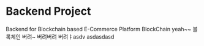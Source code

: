 # Backend Project 
Backend for Blockchain based E-Commerce Platform
BlockChain yeah~~
블록체인 버려~
버려버려
버려ㅑasdv
asdasdasd